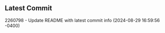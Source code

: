 
## Latest Commit
2260798 - Update README with latest commit info (2024-08-29 16:59:56 -0400) <Yunxi-Zhou>
